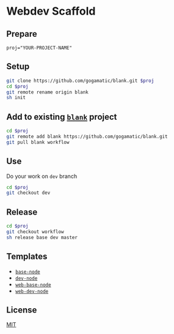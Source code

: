 Webdev Scaffold
===

Prepare
---
```
proj="YOUR-PROJECT-NAME"
```

Setup
---
```sh
git clone https://github.com/gogamatic/blank.git $proj
cd $proj
git remote rename origin blank
sh init
```

Add to existing [`blank`]() project
---
```sh
cd $proj
git remote add blank https://github.com/gogamatic/blank.git
git pull blank workflow
```

Use
---

Do your work on `dev` branch

```sh
cd $proj
git checkout dev
```

Release
---

```sh
cd $proj
git checkout workflow
sh release base dev master
```

Templates
---
* [`base-node`](./templates/base-node)
* [`dev-node`](./templates/dev-node)
* [`web-base-node`](/templates/web-base-node)
* [`web-dev-node`](/templates/web-dev-node)

License
---
[MIT](LICENSE)
